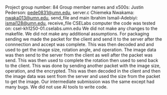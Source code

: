 Project group number: 84
Group member names and x500s: 
	Justin Pederson: pede0831@umn.edu, server.c
	Chiemeka Nwakama: nwaka013@umn.edu, send_file and main
	Ibrahim Ismail-Adebiyi: ismai128@umn.edu, receive_file
CSELabs computer the code was tested on: csel-kh1250-01.cselabs.umn.edu
We did not make any changes to the makefile.
We did not make any additional assumptions.
For packaging sending we made the packet for the client and send it to the server after the 
connnection and accept was complete. This was then decoded and and used to get the image size, 
rotation angle, and operation. The image data was then send to the server from the client as well 
after the packet was send. This was then used to complete the rotation then used to send back 
to the client. This was done by sending another packet with the image size, operation, and the 
encrypted. This was then decoded in the client and then the image data was sent from the server
and used the size from the packet to get the image. 
Our intermediate submission was the same except had many bugs. 
We did not use AI tools to write code. 


